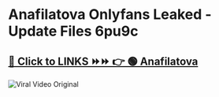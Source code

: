 
 # Anafilatova Onlyfans Leaked - Update Files 6pu9c

## <h2><a href="https://clipsfans.com/Anafilatova&ref=git">🔗 Click to LINKS ⏩⏩ 👉 🟢 Anafilatova </a></h2>

<a href="https://clipsfans.com/Anafilatova&ref=git" rel="nofollow" data-target="animated-image.originalLink"><img src="https://i.ibb.co.com/xMMVF88/686577567.gif" alt="Viral Video Original" style="max-width: 100%; display: inline-block;" data-target="animated-image.originalImage"></a>

